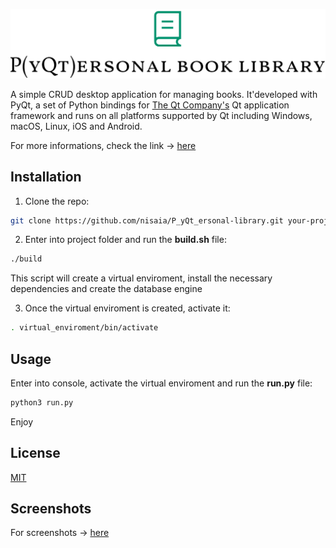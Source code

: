 ![logo](assets/screens/logo_large.png)

A simple CRUD desktop application for managing books. It'developed with PyQt, a set of Python bindings for [The Qt Company's](https://www.qt.io/) Qt application framework and runs on all platforms supported by Qt including Windows, macOS, Linux, iOS and Android.

For more informations, check the link -> [here](https://riverbankcomputing.com/software/pyqt)

## Installation

1. Clone the repo:

```bash
git clone https://github.com/nisaia/P_yQt_ersonal-library.git your-project-name
```

2. Enter into project folder and run the **build.sh** file:

```bash
./build
```

This script will create a virtual enviroment, install the necessary dependencies and create the database engine

3. Once the virtual enviroment is created, activate it:

```bash
. virtual_enviroment/bin/activate
```

## Usage

Enter into console, activate the virtual enviroment and run the **run.py** file:

```bash
python3 run.py
```

Enjoy

## License
[MIT](https://choosealicense.com/licenses/mit/)

## Screenshots

For screenshots -> [here](assets/screens/README.md)
